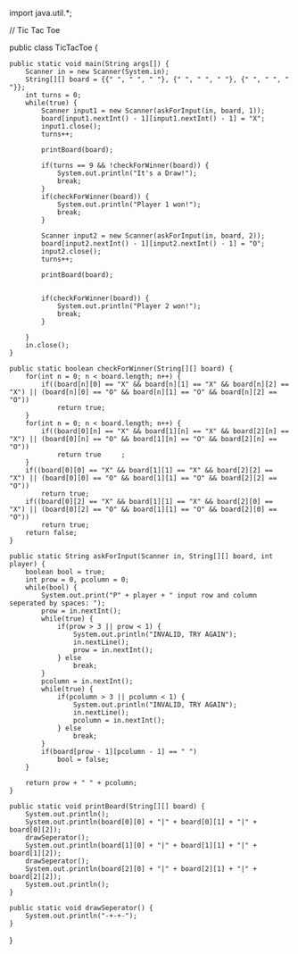 import java.util.*;


// Tic Tac Toe


public class TicTacToe {
	
	
	public static void main(String args[]) {
		Scanner in = new Scanner(System.in);
		String[][] board = {{" ", " ", " "}, {" ", " ", " "}, {" ", " ", " "}};
		int turns = 0;
		while(true) {
			Scanner input1 = new Scanner(askForInput(in, board, 1));
			board[input1.nextInt() - 1][input1.nextInt() - 1] = "X";
			input1.close();
			turns++;
			
			printBoard(board);
			
			if(turns == 9 && !checkForWinner(board)) {
				System.out.println("It's a Draw!");
				break;
			}
			if(checkForWinner(board)) {
				System.out.println("Player 1 won!");
				break;
			}
									
			Scanner input2 = new Scanner(askForInput(in, board, 2));
			board[input2.nextInt() - 1][input2.nextInt() - 1] = "O";
			input2.close();
			turns++;
			
			printBoard(board);
					
			
			if(checkForWinner(board)) {
				System.out.println("Player 2 won!");
				break;
			}
			
		}
		in.close();
	}

	public static boolean checkForWinner(String[][] board) {
		for(int n = 0; n < board.length; n++) {
			if((board[n][0] == "X" && board[n][1] == "X" && board[n][2] == "X") || (board[n][0] == "O" && board[n][1] == "O" && board[n][2] == "O"))
				return true;				
		}
		for(int n = 0; n < board.length; n++) {
			if((board[0][n] == "X" && board[1][n] == "X" && board[2][n] == "X") || (board[0][n] == "O" && board[1][n] == "O" && board[2][n] == "O"))
				return true		;		
		}
		if((board[0][0] == "X" && board[1][1] == "X" && board[2][2] == "X") || (board[0][0] == "O" && board[1][1] == "O" && board[2][2] == "O"))
			return true;
		if((board[0][2] == "X" && board[1][1] == "X" && board[2][0] == "X") || (board[0][2] == "O" && board[1][1] == "O" && board[2][0] == "O"))
			return true;
		return false;
	}
	
	public static String askForInput(Scanner in, String[][] board, int player) {
		boolean bool = true;
		int prow = 0, pcolumn = 0;
		while(bool) {
			System.out.print("P" + player + " input row and column seperated by spaces: ");
			prow = in.nextInt();
			while(true) {
				if(prow > 3 || prow < 1) {
					System.out.println("INVALID, TRY AGAIN");
					in.nextLine();
					prow = in.nextInt();
				} else 
					break;			
			}
			pcolumn = in.nextInt();
			while(true) {
				if(pcolumn > 3 || pcolumn < 1) {
					System.out.println("INVALID, TRY AGAIN");
					in.nextLine();
					pcolumn = in.nextInt();
				} else 
					break;			
			}
			if(board[prow - 1][pcolumn - 1] == " ")
				bool = false;
		}
		
		return prow + " " + pcolumn;
	}
	
	public static void printBoard(String[][] board) {
		System.out.println();
		System.out.println(board[0][0] + "|" + board[0][1] + "|" + board[0][2]);
		drawSeperator();
		System.out.println(board[1][0] + "|" + board[1][1] + "|" + board[1][2]);
		drawSeperator();
		System.out.println(board[2][0] + "|" + board[2][1] + "|" + board[2][2]);
		System.out.println();
	}
		
	public static void drawSeperator() {
		System.out.println("-+-+-");
	}

}

